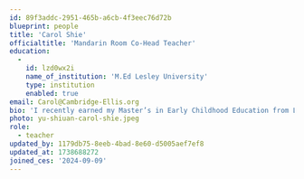 ```yaml
---
id: 89f3addc-2951-465b-a6cb-4f3eec76d72b
blueprint: people
title: 'Carol Shie'
officialtitle: 'Mandarin Room Co-Head Teacher'
education:
  -
    id: lzd0wx2i
    name_of_institution: 'M.Ed Lesley University'
    type: institution
    enabled: true
email: Carol@Cambridge-Ellis.org
bio: 'I recently earned my Master’s in Early Childhood Education from Lesley University after being a licensed teacher and working in multiple schools for several years in Taiwan. I enjoy guiding children to discover their potential and become more confident individuals. It is important for me to listen to each child so they feel loved and understood. In my free time, I enjoy dancing and exploring new places and cuisines. This is my first year at CES, and I am very excited to be part of the family.'
photo: yu-shiuan-carol-shie.jpeg
role:
  - teacher
updated_by: 1179db75-8eeb-4bad-8e60-d5005aef7ef8
updated_at: 1738688272
joined_ces: '2024-09-09'
---
```

